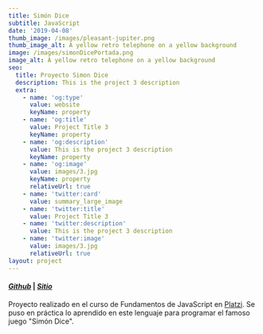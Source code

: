 ```yaml
---
title: Simón Dice
subtitle: JavaScript
date: '2019-04-08'
thumb_image: /images/pleasant-jupiter.png
thumb_image_alt: A yellow retro telephone on a yellow background
image: /images/simonDicePortada.png
image_alt: A yellow retro telephone on a yellow background
seo:
  title: Proyecto Simon Dice
  description: This is the project 3 description
  extra:
    - name: 'og:type'
      value: website
      keyName: property
    - name: 'og:title'
      value: Project Title 3
      keyName: property
    - name: 'og:description'
      value: This is the project 3 description
      keyName: property
    - name: 'og:image'
      value: images/3.jpg
      keyName: property
      relativeUrl: true
    - name: 'twitter:card'
      value: summary_large_image
    - name: 'twitter:title'
      value: Project Title 3
    - name: 'twitter:description'
      value: This is the project 3 description
    - name: 'twitter:image'
      value: images/3.jpg
      relativeUrl: true
layout: project
---
```

#### [***Github***](https://github.com/andiparodi/SimonDice) | [***Sitio***](https://andiproyecto5.netlify.app/)

Proyecto realizado en el curso de Fundamentos de JavaScript en [Platzi](https://platzi.com/home). Se puso en práctica lo aprendido en este lenguaje para programar el famoso juego "Simón Dice".
